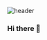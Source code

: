 ![header](https://capsule-render.vercel.app/api?type=transparent&height=300&section=header&text=Introduce%20My%20Project&fontSize=80&animation=blinking&desc=잘부탁드려요&descAlign=90&descAlignY=60)

### Hi there 👋

<!--
**dedel009/dedel009** is a ✨ _special_ ✨ repository because its `README.md` (this file) appears on your GitHub profile.

Here are some ideas to get you started:

- 🔭 I’m currently working on ...
- 🌱 I’m currently learning ...
- 👯 I’m looking to collaborate on ...
- 🤔 I’m looking for help with ...
- 💬 Ask me about ...
- 📫 How to reach me: ...
- 😄 Pronouns: ...
- ⚡ Fun fact: ...
-->
